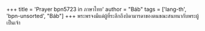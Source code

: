 +++
title = 'Prayer bpn5723 in ภาษาไทย'
author = "Báb"
tags = ['lang-th', 'bpn-unsorted', "Báb"]
+++
พระพรจงมีแด่ผู้ที่ระลึกถึงบิดามารดาของตนขณะสนทนากับพระผู้เป็นเจ้า
